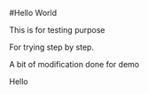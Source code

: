 #Hello World

This is for testing purpose

For trying step by step.

A bit of modification done for demo

Hello
